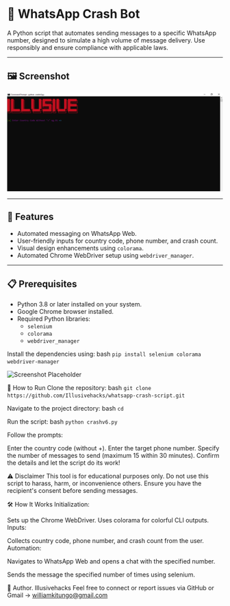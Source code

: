 # 🚀 WhatsApp Crash Bot

A Python script that automates sending messages to a specific WhatsApp number, designed to simulate a high volume of message delivery. Use responsibly and ensure compliance with applicable laws.

---

## 🖼️ Screenshot


![Screenshot Placeholder](GUI.png)

---

## 🌟 Features
- Automated messaging on WhatsApp Web.
- User-friendly inputs for country code, phone number, and crash count.
- Visual design enhancements using `colorama`.
- Automated Chrome WebDriver setup using `webdriver_manager`.

---

## 📋 Prerequisites
- Python 3.8 or later installed on your system.
- Google Chrome browser installed.
- Required Python libraries:
  - `selenium`
  - `colorama`
  - `webdriver_manager`

Install the dependencies using:
bash
````pip install selenium colorama webdriver-manager````


![Screenshot Placeholder](output.png)

🚀 How to Run
Clone the repository:
bash
````git clone https://github.com/Illusivehacks/whatsapp-crash-script.git ````


Navigate to the project directory:
    bash
    ```cd ```


Run the script:
bash
````python crashv6.py````

Follow the prompts:

Enter the country code (without +).
Enter the target phone number.
Specify the number of messages to send (maximum 15 within 30 minutes).
Confirm the details and let the script do its work!

⚠️ Disclaimer
This tool is for educational purposes only.
Do not use this script to harass, harm, or inconvenience others. Ensure you have the recipient's consent before sending messages.


🛠️ How It Works
Initialization:

Sets up the Chrome WebDriver.
Uses colorama for colorful CLI outputs.
Inputs:

Collects country code, phone number, and crash count from the user.
Automation:

Navigates to WhatsApp Web and opens a chat with the specified number.

Sends the message the specified number of times using selenium.

📝 Author.
Illusivehacks
Feel free to connect or report issues via GitHub or Gmail -> williamkitungo@gmail.com
